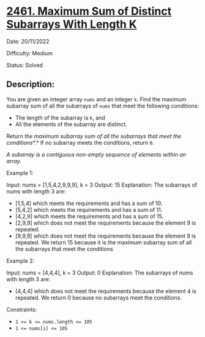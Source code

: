 # [2461\. Maximum Sum of Distinct Subarrays With Length K](https://leetcode.com/problems/maximum-sum-of-distinct-subarrays-with-length-k/)

Date: 20/11/2022

Difficulty: Medium

Status: Solved

## Description:

You are given an integer array `nums` and an integer `k`. Find the maximum subarray sum of all the subarrays of `nums` that meet the following conditions:

-   The length of the subarray is `k`, and
-   All the elements of the subarray are distinct.

Return *the maximum subarray sum of all the subarrays that meet the conditions**.* If no subarray meets the conditions, return `0`.

*A subarray is a contiguous non-empty sequence of elements within an array.*

Example 1:

Input: nums = [1,5,4,2,9,9,9], k = 3
Output: 15
Explanation: The subarrays of nums with length 3 are:
- [1,5,4] which meets the requirements and has a sum of 10.
- [5,4,2] which meets the requirements and has a sum of 11.
- [4,2,9] which meets the requirements and has a sum of 15.
- [2,9,9] which does not meet the requirements because the element 9 is repeated.
- [9,9,9] which does not meet the requirements because the element 9 is repeated.
We return 15 because it is the maximum subarray sum of all the subarrays that meet the conditions

Example 2:

Input: nums = [4,4,4], k = 3
Output: 0
Explanation: The subarrays of nums with length 3 are:
- [4,4,4] which does not meet the requirements because the element 4 is repeated.
We return 0 because no subarrays meet the conditions.

Constraints:

-   `1 <= k <= nums.length <= 105`
-   `1 <= nums[i] <= 105`